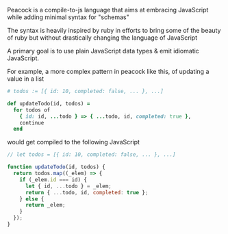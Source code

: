 Peacock is a compile-to-js language that aims at embracing JavaScript while adding minimal syntax for "schemas"

The syntax is heavily inspired by ruby in efforts to bring some of the beauty of ruby but without drastically changing the language of JavaScript

A primary goal is to use plain JavaScript data types & emit idiomatic JavaScript.

For example, a more complex pattern in peacock like this, of updating a value in a list

```ruby
# todos := [{ id: 10, completed: false, ... }, ...]

def updateTodo(id, todos) =
  for todos of
    { id: id, ...todo } => { ...todo, id, completed: true },
    continue
  end
```

would get compiled to the following JavaScript

```javascript
// let todos = [{ id: 10, completed: false, ... }, ...]

function updateTodo(id, todos) {
  return todos.map((_elem) => {
    if (_elem.id === id) {
      let { id, ...todo } = _elem;
      return { ...todo, id, completed: true };
    } else {
      return _elem;
    }
  });
}
```
